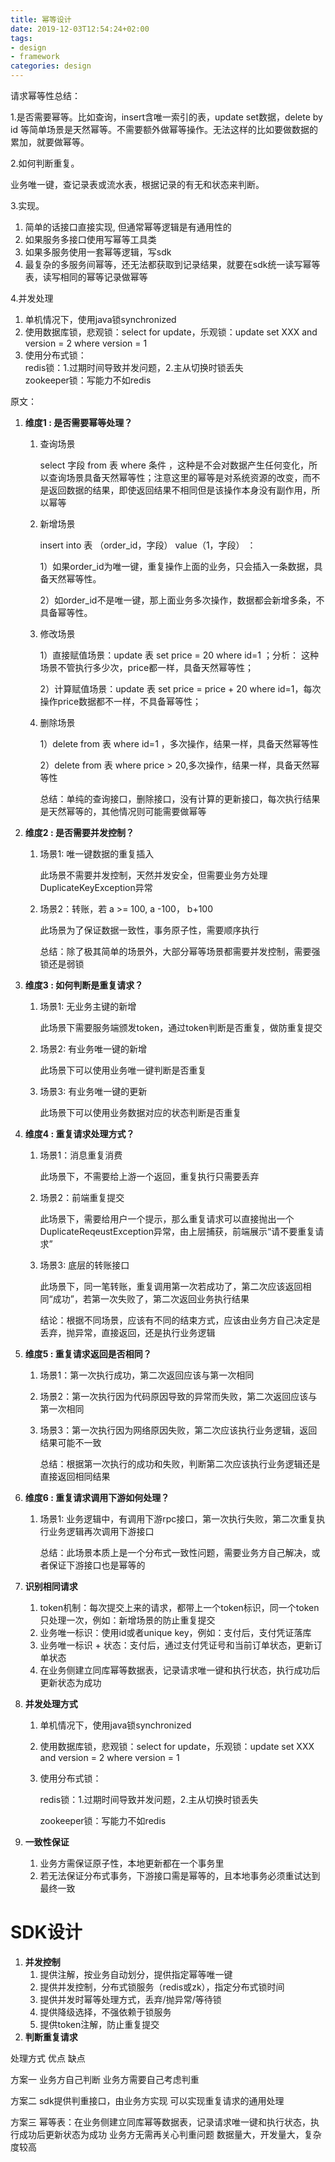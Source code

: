 ```yaml
---
title: 幂等设计
date: 2019-12-03T12:54:24+02:00
tags: 
- design
- framework
categories: design
---
```



请求幂等性总结：

1.是否需要幂等。比如查询，insert含唯一索引的表，update set数据，delete by id 等简单场景是天然幂等。不需要额外做幂等操作。无法这样的比如要做数据的累加，就要做幂等。

2.如何判断重复。

业务唯一键，查记录表或流水表，根据记录的有无和状态来判断。

3.实现。  

1. 简单的话接口直接实现, 但通常幂等逻辑是有通用性的
2. 如果服务多接口使用写幂等工具类
3. 如果多服务使用一套幂等逻辑，写sdk
4. 最复杂的多服务间幂等，还无法都获取到记录结果，就要在sdk统一读写幂等表，读写相同的幂等记录做幂等

4.并发处理

1. 单机情况下，使用java锁synchronized    
2. 使用数据库锁，悲观锁：select for update，乐观锁：update set XXX and version = 2 where version = 1     
3. 使用分布式锁：   
redis锁：1.过期时间导致并发问题，2.主从切换时锁丢失  
zookeeper锁：写能力不如redis   


原文：
1. **维度1 : 是否需要幂等处理？**
    1. 查询场景

        select 字段 from 表 where 条件 ，这种是不会对数据产生任何变化，所以查询场景具备天然幂等性；注意这里的幂等是对系统资源的改变，而不是返回数据的结果，即使返回结果不相同但是该操作本身没有副作用，所以幂等

    2. 新增场景

        insert into 表 （order_id，字段） value（1，字段） ：

        1）如果order_id为唯一键，重复操作上面的业务，只会插入一条数据，具备天然幂等性。

        2）如order_id不是唯一键，那上面业务多次操作，数据都会新增多条，不具备幂等性。

    3. 修改场景

        1）直接赋值场景：update 表 set price = 20 where id=1 ；分析： 这种场景不管执行多少次，price都一样，具备天然幂等性；

        2）计算赋值场景：update 表 set price = price + 20 where id=1，每次操作price数据都不一样，不具备幂等性；

    4. 删除场景

        1）delete from 表 where id=1 ，多次操作，结果一样，具备天然幂等性

        2）delete from 表 where price > 20,多次操作，结果一样，具备天然幂等性

        总结：单纯的查询接口，删除接口，没有计算的更新接口，每次执行结果是天然幂等的，其他情况则可能需要做幂等

2. **维度2 : 是否需要并发控制？**
    1. 场景1: 唯一键数据的重复插入

        此场景不需要并发控制，天然并发安全，但需要业务方处理DuplicateKeyException异常

    2. 场景2：转账，若 a >= 100, a -100， b+100

        此场景为了保证数据一致性，事务原子性，需要顺序执行

        总结：除了极其简单的场景外，大部分幂等场景都需要并发控制，需要强锁还是弱锁

3. **维度3 : 如何判断是重复请求？**
    1. 场景1: 无业务主键的新增

        此场景下需要服务端颁发token，通过token判断是否重复，做防重复提交

    2. 场景2: 有业务唯一键的新增

        此场景下可以使用业务唯一键判断是否重复

    3. 场景3: 有业务唯一键的更新

        此场景下可以使用业务数据对应的状态判断是否重复

4. **维度4 : 重复请求处理方式？**
    1. 场景1：消息重复消费

        此场景下，不需要给上游一个返回，重复执行只需要丢弃

    2. 场景2：前端重复提交

        此场景下，需要给用户一个提示，那么重复请求可以直接抛出一个DuplicateReqeustException异常，由上层捕获，前端展示“请不要重复请求”

    3. 场景3: 底层的转账接口

        此场景下，同一笔转账，重复调用第一次若成功了，第二次应该返回相同“成功”，若第一次失败了，第二次返回业务执行结果

        结论：根据不同场景，应该有不同的结束方式，应该由业务方自己决定是丢弃，抛异常，直接返回，还是执行业务逻辑

5. **维度5 : 重复请求返回是否相同？**
    1. 场景1：第一次执行成功，第二次返回应该与第一次相同
    2. 场景2：第一次执行因为代码原因导致的异常而失败，第二次返回应该与第一次相同
    3. 场景3：第一次执行因为网络原因失败，第二次应该执行业务逻辑，返回结果可能不一致

        总结：根据第一次执行的成功和失败，判断第二次应该执行业务逻辑还是直接返回相同结果

6. **维度6 : 重复请求调用下游如何处理？**
    1. 场景1: 业务逻辑中，有调用下游rpc接口，第一次执行失败，第二次重复执行业务逻辑再次调用下游接口

        总结：此场景本质上是一个分布式一致性问题，需要业务方自己解决，或者保证下游接口也是幂等的

1. **识别相同请求**
    1. token机制：每次提交上来的请求，都带上一个token标识，同一个token只处理一次，例如：新增场景的防止重复提交
    2. 业务唯一标识：使用id或者unique key，例如：支付后，支付凭证落库
    3. 业务唯一标识 + 状态：支付后，通过支付凭证号和当前订单状态，更新订单状态
    4. 在业务侧建立同库幂等数据表，记录请求唯一键和执行状态，执行成功后更新状态为成功
2. **并发处理方式**
    1. 单机情况下，使用java锁synchronized
    2. 使用数据库锁，悲观锁：select for update，乐观锁：update set XXX and version = 2 where version = 1
    3. 使用分布式锁：

        redis锁：1.过期时间导致并发问题，2.主从切换时锁丢失

        zookeeper锁：写能力不如redis

3. **一致性保证**
    1. 业务方需保证原子性，本地更新都在一个事务里
    2. 若无法保证分布式事务，下游接口需是幂等的，且本地事务必须重试达到最终一致

# **SDK设计**

1. **并发控制**
    1. 提供注解，按业务自动划分，提供指定幂等唯一键
    2. 提供并发控制，分布式锁服务（redis或zk），指定分布式锁时间
    3. 提供并发时幂等处理方式，丢弃/抛异常/等待锁
    4. 提供降级选择，不强依赖于锁服务
    5. 提供token注解，防止重复提交
2. **判断重复请求**

处理方式     优点               缺点

方案一     业务方自己判断     业务方需要自己考虑判重

方案二    sdk提供判重接口，由业务方实现      可以实现重复请求的通用处理

方案三    幂等表：在业务侧建立同库幂等数据表，记录请求唯一键和执行状态，执行成功后更新状态为成功    业务方无需再关心判重问题       数据量大，开发量大，复杂度较高

